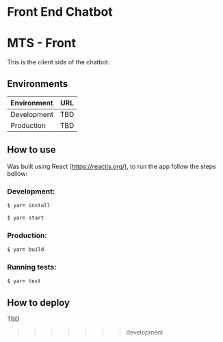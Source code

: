 
Front End Chatbot
=======
# MTS - Front


This is the client side of the chatbot.

## Environments

| Environment | URL |
| :---------- | --- |
| Development | TBD |
| Production  | TBD |

## How to use

Was built using React (https://reactjs.org/), to run the app follow the steps bellow:

### Development:

```bash
$ yarn install

$ yarn start
```

### Production:

```bash
$ yarn build
```

### Running tests:

```bash
$ yarn test
```

## How to deploy

TBD
>>>>>>> development
